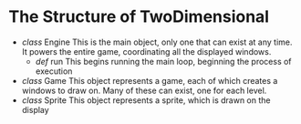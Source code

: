# The Structure of TwoDimensional

- *class* Engine
    This is the main object, only one that can exist at any time. It powers the entire game, coordinating all the displayed windows.
    - *def* run
        This begins running the main loop, beginning the process of execution
- *class* Game
    This object represents a game, each of which creates a windows to draw on. Many of these can exist, one for each level.
- *class* Sprite
    This object represents a sprite, which is drawn on the display
